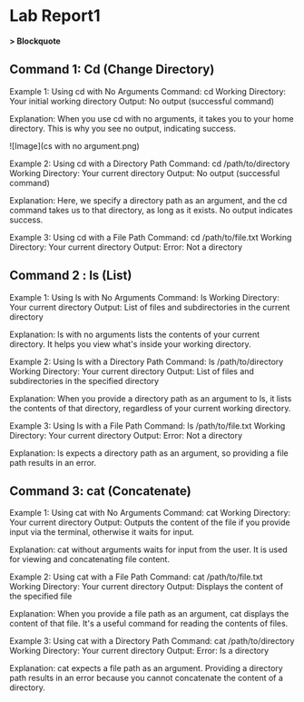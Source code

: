 # Lab Report1
**> Blockquote**
## Command 1: Cd (Change Directory)

Example 1: Using cd with No Arguments
Command: cd
Working Directory: Your initial working directory
Output: No output (successful command)

Explanation: When you use cd with no arguments, it takes you to your home directory. This is why you see no output, indicating success.

![Image](cs with no argument.png)

Example 2: Using cd with a Directory Path
Command: cd /path/to/directory
Working Directory: Your current directory
Output: No output (successful command)

Explanation: Here, we specify a directory path as an argument, and the cd command takes us to that directory, as long as it exists. No output indicates success.

Example 3: Using cd with a File Path
Command: cd /path/to/file.txt
Working Directory: Your current directory
Output: Error: Not a directory

## Command 2 : ls (List)
Example 1: Using ls with No Arguments
Command: ls
Working Directory: Your current directory
Output: List of files and subdirectories in the current directory

Explanation: ls with no arguments lists the contents of your current directory. It helps you view what's inside your working directory.

Example 2: Using ls with a Directory Path
Command: ls /path/to/directory
Working Directory: Your current directory
Output: List of files and subdirectories in the specified directory

Explanation: When you provide a directory path as an argument to ls, it lists the contents of that directory, regardless of your current working directory.

Example 3: Using ls with a File Path
Command: ls /path/to/file.txt
Working Directory: Your current directory
Output: Error: Not a directory

Explanation: ls expects a directory path as an argument, so providing a file path results in an error.

## Command 3: cat (Concatenate)
Example 1: Using cat with No Arguments
Command: cat
Working Directory: Your current directory
Output: Outputs the content of the file if you provide input via the terminal, otherwise it waits for input.

Explanation: cat without arguments waits for input from the user. It is used for viewing and concatenating file content.

Example 2: Using cat with a File Path
Command: cat /path/to/file.txt
Working Directory: Your current directory
Output: Displays the content of the specified file

Explanation: When you provide a file path as an argument, cat displays the content of that file. It's a useful command for reading the contents of files.

Example 3: Using cat with a Directory Path
Command: cat /path/to/directory
Working Directory: Your current directory
Output: Error: Is a directory

Explanation: cat expects a file path as an argument. Providing a directory path results in an error because you cannot concatenate the content of a directory.
